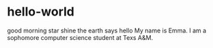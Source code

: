 # hello-world
good morning star shine the earth says hello
My name is Emma. I am a sophomore computer science student at Texs A&M.
